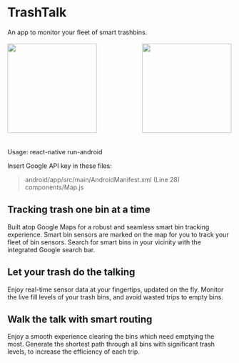 # TrashTalk

An app to monitor your fleet of smart trashbins. 
<br><br>
<img src="https://user-images.githubusercontent.com/61932721/166980235-cf2a5835-3c5d-4958-aab4-b5908111fb65.png" width="200">
&nbsp;&nbsp;&nbsp;&nbsp;&nbsp;&nbsp;&nbsp;&nbsp;&nbsp;&nbsp;&nbsp;&nbsp;&nbsp;&nbsp;&nbsp;&nbsp;&nbsp;&nbsp;&nbsp;&nbsp;&nbsp;&nbsp;&nbsp;&nbsp;
<img src="https://user-images.githubusercontent.com/61932721/166985840-695bf27d-4a49-41f9-9e27-8efac4ab539d.png" width="200">
<br><br>


Usage: react-native run-android

Insert Google API key in these files:
> android/app/src/main/AndroidManifest.xml (Line 28)<br>
> components/Map.js

## Tracking trash one bin at a time
Built atop Google Maps for a robust and seamless smart bin tracking experience. Smart bin sensors are marked on the map for you to track your fleet of bin sensors. Search for smart bins in your vicinity with the integrated Google search bar.
<br>

## Let your trash do the talking
Enjoy real-time sensor data at your fingertips, updated on the fly. Monitor the live fill levels of your trash bins, and avoid wasted trips to empty bins.
<br>

## Walk the talk with smart routing
Enjoy a smooth experience clearing the bins which need emptying the most. Generate the shortest path through all bins with significant trash levels, to increase the efficiency of each trip.
<br>
